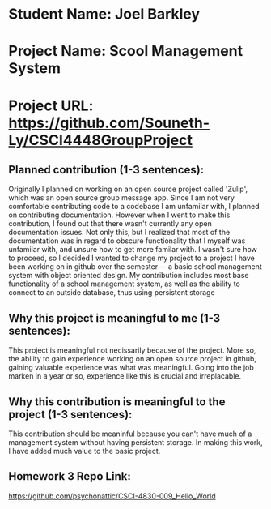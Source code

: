 
# Student Name: Joel Barkley
# Project Name: Scool Management System
# Project URL: https://github.com/Souneth-Ly/CSCI4448GroupProject

## Planned contribution (1-3 sentences):
Originally I planned on working on an open source project called 'Zulip', which was an open source group message app.  Since I am not very comfortable contributing code to a codebase I am unfamilar with, I planned on contributing documentation.  However when I went to make this contribution, I found out that there wasn't currently any open documentation issues.  Not only this, but I realized that most of the documentation was in regard to obscure functionality that I myself was unfamilar with, and unsure how to get more familar with. I wasn't sure how to proceed, so I decided I wanted to change my project to a project I have been working on in github over the semester -- a basic school management system with object oriented design.  My contribution includes most base functionality of a school management system, as well as the ability to connect to an outside database, thus using persistent storage 

## Why this project is meaningful to me (1-3 sentences):
This project is meaningful not necissarily because of the project.  More so, the ability to gain experience working on an open source project in github, gaining valuable experience was what was meaningful.  Going into the job marken in a year or so, experience like this is crucial and irreplacable. 

## Why this contribution is meaningful to the project (1-3 sentences):
This contribution should be meaninful because you can't have much of a management system without having persistent storage.  In making this work, I have added much value to the basic project.

## Homework 3 Repo Link:
https://github.com/psychonattic/CSCI-4830-009_Hello_World

